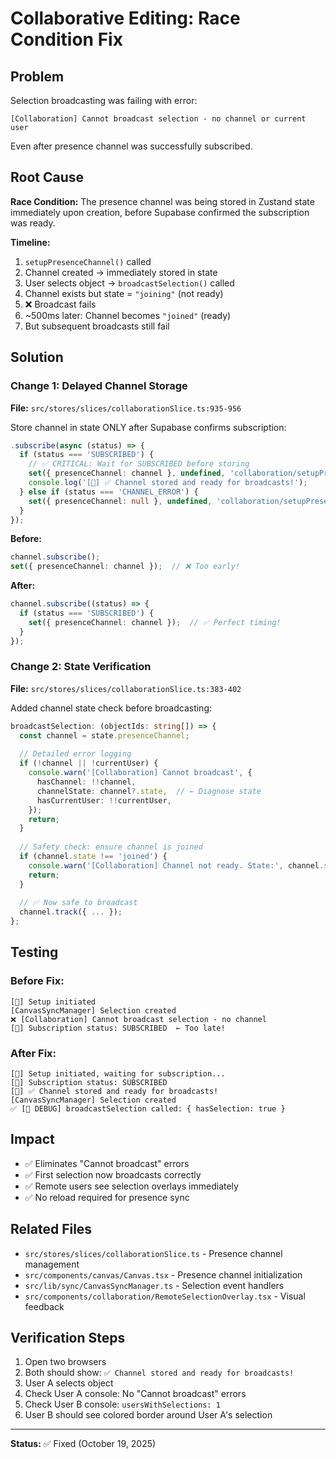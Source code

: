 # Collaborative Editing: Race Condition Fix

## Problem

Selection broadcasting was failing with error:
```
[Collaboration] Cannot broadcast selection - no channel or current user
```

Even after presence channel was successfully subscribed.

## Root Cause

**Race Condition:** The presence channel was being stored in Zustand state immediately upon creation, before Supabase confirmed the subscription was ready.

**Timeline:**
1. `setupPresenceChannel()` called
2. Channel created → immediately stored in state
3. User selects object → `broadcastSelection()` called
4. Channel exists but state = `"joining"` (not ready)
5. ❌ Broadcast fails
6. ~500ms later: Channel becomes `"joined"` (ready)
7. But subsequent broadcasts still fail

## Solution

### Change 1: Delayed Channel Storage

**File:** `src/stores/slices/collaborationSlice.ts:935-956`

Store channel in state ONLY after Supabase confirms subscription:

```typescript
.subscribe(async (status) => {
  if (status === 'SUBSCRIBED') {
    // ✅ CRITICAL: Wait for SUBSCRIBED before storing
    set({ presenceChannel: channel }, undefined, 'collaboration/setupPresence');
    console.log('[🔧] ✅ Channel stored and ready for broadcasts!');
  } else if (status === 'CHANNEL_ERROR') {
    set({ presenceChannel: null }, undefined, 'collaboration/setupPresenceError');
  }
});
```

**Before:**
```typescript
channel.subscribe();
set({ presenceChannel: channel });  // ❌ Too early!
```

**After:**
```typescript
channel.subscribe((status) => {
  if (status === 'SUBSCRIBED') {
    set({ presenceChannel: channel });  // ✅ Perfect timing!
  }
});
```

### Change 2: State Verification

**File:** `src/stores/slices/collaborationSlice.ts:383-402`

Added channel state check before broadcasting:

```typescript
broadcastSelection: (objectIds: string[]) => {
  const channel = state.presenceChannel;
  
  // Detailed error logging
  if (!channel || !currentUser) {
    console.warn('[Collaboration] Cannot broadcast', {
      hasChannel: !!channel,
      channelState: channel?.state,  // ← Diagnose state
      hasCurrentUser: !!currentUser,
    });
    return;
  }
  
  // Safety check: ensure channel is joined
  if (channel.state !== 'joined') {
    console.warn('[Collaboration] Channel not ready. State:', channel.state);
    return;
  }
  
  // ✅ Now safe to broadcast
  channel.track({ ... });
};
```

## Testing

### Before Fix:
```
[🔧] Setup initiated
[CanvasSyncManager] Selection created
❌ [Collaboration] Cannot broadcast selection - no channel
[🔧] Subscription status: SUBSCRIBED  ← Too late!
```

### After Fix:
```
[🔧] Setup initiated, waiting for subscription...
[🔧] Subscription status: SUBSCRIBED
[🔧] ✅ Channel stored and ready for broadcasts!
[CanvasSyncManager] Selection created
✅ [🎯 DEBUG] broadcastSelection called: { hasSelection: true }
```

## Impact

- ✅ Eliminates "Cannot broadcast" errors
- ✅ First selection now broadcasts correctly
- ✅ Remote users see selection overlays immediately
- ✅ No reload required for presence sync

## Related Files

- `src/stores/slices/collaborationSlice.ts` - Presence channel management
- `src/components/canvas/Canvas.tsx` - Presence channel initialization
- `src/lib/sync/CanvasSyncManager.ts` - Selection event handlers
- `src/components/collaboration/RemoteSelectionOverlay.tsx` - Visual feedback

## Verification Steps

1. Open two browsers
2. Both should show: `✅ Channel stored and ready for broadcasts!`
3. User A selects object
4. Check User A console: No "Cannot broadcast" errors
5. Check User B console: `usersWithSelections: 1`
6. User B should see colored border around User A's selection

---

**Status:** ✅ Fixed (October 19, 2025)

